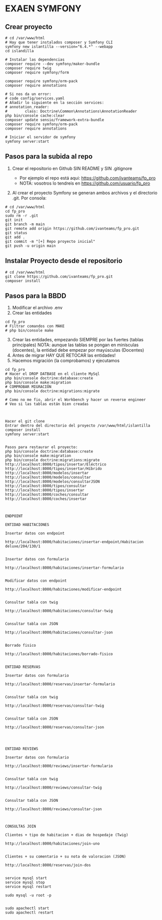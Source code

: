 # EXAEN SYMFONY

## Crear proyecto
```console
# cd /var/www/html
# Hay que tener instalados composer y Symfony CLI
symfony new islantilla --version="6.4.*" --webapp
cd islandilla

# Instalar las dependencias
composer require --dev symfony/maker-bundle
composer require twig
composer require symfony/form

composer require symfony/orm-pack
composer require annotations

# Si nos da un error:
# code config/services.yaml
# Añadir lo siguiente en la sección services:
# annotation_reader:
#        class: Doctrine\Common\Annotations\AnnotationReader
php bin/console cache:clear
composer update sensio/framework-extra-bundle
composer require symfony/orm-pack
composer require annotations

# Iniciar el servidor de symfony 
symfony server:start
```

## Pasos para la subida al repo

1. Crear el repositorio en Github SIN README y SIN .gitignore
   - Por ejemplo el repo está aqui: https://github.com/ivanteams/fp_pro
   - NOTA: vosotros lo tendreis en https://github.com/usuario/fp_pro
  
2. Al crear el proyecto Symfony se generan ambos archivos y el directorio .git. Por consola:
```console
# cd /var/www/html
cd fp_pro
sudo rm -r .git
git init 
git branch -m main
git remote add origin https://github.com/ivanteams/fp_pro.git
git status
git add .
git commit -m "[+] Repo proyecto inicial"
git push -u origin main
```

## Instalar Proyecto desde el repositorio
```console
# cd /var/www/html
git clone https://github.com/ivanteams/fp_pro.git
composer install
```

## Pasos para la BBDD

1. Modificar el archivo .env
2. Crear las entidades
```console
cd fp_pro
# Filtrar comandos con MAKE
# php bin/console make
```
3. Crear las entidades, empezando SIEMPRE por las fuertes (tablas principales)
   NOTA: aunque las tablas se pongan en minísculas (docentes), la entidad debe empezar por mayúsculas (Docentes)
4. Antes de migrar HAY QUE RETOCAR las entidades!
5. Hacemos migración (la comprobamos) y ejecutamos
```console
cd fp_pro
# Hacer el DROP DATBASE en el cliente MySql
php bin/console doctrine:database:create
php bin/console make:migration
# COMPROBAR MIGRACIÓN
php bin/console doctrine:migrations:migrate

# Como no me fio, abrir el Workbench y hacer un reverse engineer
# Veo si las tablas están bien creadas



Hacer el git clone
Entrar dentro del directorio del proyecto /var/www/html/islantilla
composer install
symfony server:start


Pasos para restaurar el proyecto:
php bin/console doctrine:database:create
php bin/console make:migration
php bin/console doctrine:migrations:migrate
http://localhost:8000/tipos/insertar/Eléctrico
http://localhost:8000/tipos/insertar/Híbrido
http://localhost:8000/modelos/insertar
http://localhost:8000/modelos/consultar
http://localhost:8000/modelos/consultarJSON
http://localhost:8000/tipos/consultar
http://localhost:8000/tipos/insertar
http://localhost:8000/coches/consultar
http://localhost:8000/coches/insertar



ENDPOINT

ENTIDAD HABITACIONES

Insertar datos con endpoint

http://localhost:8000/habitaciones/insertar-endpoint/Habitacion deluxe/204/130/1


Insertar datos con formulario

http://localhost:8000/habitaciones/insertar-formulario


Modificar datos con endpoint

http://localhost:8000/habitaciones/modificar-endpoint


Consultar tabla con twig

http://localhost:8000/habitaciones/consultar-twig


Consultar tabla con JSON

http://localhost:8000/habitaciones/consultar-json


Borrado fisico

http://localhost:8000/habitaciones/borrado-fisico


ENTIDAD RESERVAS

Insertar datos con formulario

http://localhost:8000/reservas/insertar-formulario


Consultar tabla con twig

http://localhost:8000/reservas/consultar-twig


Consultar tabla con JSON

http://localhost:8000/reservas/consultar-json




ENTIDAD REVIEWS

Insertar datos con formulario

http://localhost:8000/reviews/insertar-formulario


Consultar tabla con twig

http://localhost:8000/reviews/consultar-twig


Consultar tabla con JSON

http://localhost:8000/reviews/consultar-json



CONSULTAS JOIN

Clientes + tipo de habitacion + dias de hospedaje (Twig)

http://localhost:8000/habitaciones/join-uno


Clientes + su comentario + su nota de valoracion (JSON)

http://localhost:8000/reservas/join-dos


service mysql start
service mysql stop
service mysql restart

sudo mysql -u root -p


sudo apachectl start
sudo apachectl restart
